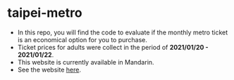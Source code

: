 # taipei-metro
- In this repo, you will find the code to evaluate if the monthly metro ticket is an economical option for you to purchase. 
- Ticket prices for adults were collect in the period of **2021/01/20 - 2021/01/22**. 
- This website is currently available in Mandarin. 
- See the website [here](https://taipei-metro.herokuapp.com/).
